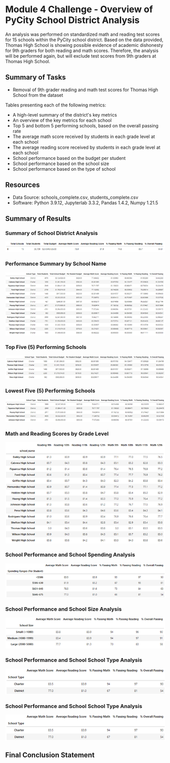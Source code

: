 # Module 4 Challenge - Overview of PyCity School District Analysis
An analysis was performed on standardized math and reading test scores for 15 schools within the PyCity school district. Based on the data provided, Thomas High School is showing possible evidence of academic dishonesty for 9th graders for both reading and math scores. Therefore, the analysis will be performed again, but will exclude test scores from 9th graders at Thomas High School.

## Summary of Tasks
* Removal of 9th grader reading and math test scores for Thomas High School from the dataset 

Tables presenting each of the following metrics:
* A high-level summary of the district's key metrics
* An overview of the key metrics for each school
* Top 5 and bottom 5 performing schools, based on the overall passing rate
* The average math score received by students in each grade level at each school
* The average reading score received by students in each grade level at each school
* School performance based on the budget per student
* School performance based on the school size 
* School performance based on the type of school

## Resources
- Data Source: schools_complete.csv, students_complete.csv
- Software: Python 3.9.12, Jupyterlab 3.3.2, Pandas 1.4.2, Numpy 1.21.5

## Summary of Results
### Summary of School District Analysis
![Summary of PyCity School District Statistics](Resources/School_District_Stats_Summary.PNG)

### Performance Summary by School Name
![Summary by School Name](Resources/Summary_by_School_Name.PNG)

### Top Five (5) Performing Schools
![Summary of Top Five Schools](Resources/Summary_Top_Five.PNG)

### Lowest Five (5) Performing Schools
![Summary of Top Low Schools](Resources/Summary_Low_Five.PNG)

### Math and Reading Scores by Grade Level
![Math and Reading by Grade](Resources/Math_Reading_Grade.PNG)

### School Performance and School Spending Analysis
![Summary of School Scores and Spending](Resources/Scores_Spending.PNG)

### School Performance and School Size Analysis
![Summary of School Scores and Size](Resources/Scores_Size.PNG)

### School Performance and School School Type Analysis
![Summary of School Scores and School Type](Resources/Scores_Type.PNG)

### School Performance and School School Type Analysis
![Summary of School Scores and School Type](Resources/Scores_Type.PNG)

## Final Conclusion Statement

